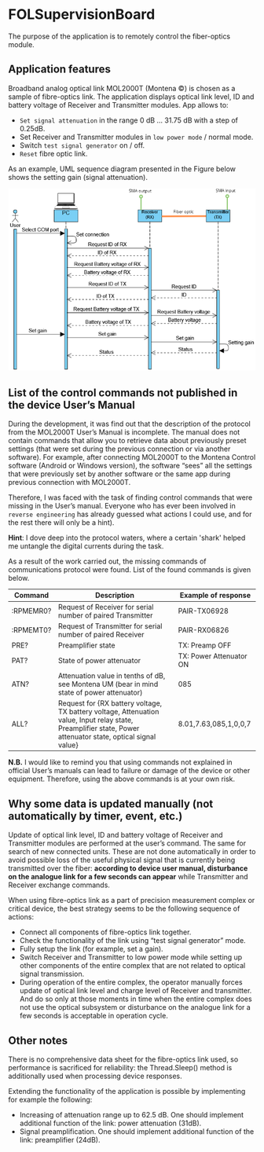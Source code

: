 # FOLSupervisionBoard
The purpose of the application is to remotely control the fiber-optics module.

## Application features
Broadband analog optical link MOL2000T (Montena &copy;) is chosen as a sample of fibre-optics link.
The application displays optical link level, ID and battery voltage of Receiver and Transmitter modules.
App allows to:
* `Set signal attenuation` in the range 0 dB … 31.75 dB with a step of 0.25dB.
* Set Receiver and Transmitter modules in `low power mode` / normal mode.
* Switch `test signal generator` on / off.
* `Reset` fibre optic link.

As an example, UML sequence diagram presented in the Figure below shows the setting gain (signal attenuation).

![Figure 1]( https://raw.githubusercontent.com/pavlo-bsu/FOLSupervisionBoard/backmatter/img/umlSeqSetGain.png)


## List of the control commands not published in the device User’s Manual
During the development, it was find out that the description of the protocol from the MOL2000T User’s Manual is incomplete. The manual does not contain commands that allow you to retrieve data about previously preset settings (that were set during the previous connection or via another software). For example, after connecting MOL2000T to the Montena Control software (Android or Windows version), the software “sees” all the settings that were previously set by another software or the same app during previous connection with MOL2000T.

Therefore, I was faced with the task of finding control commands that were missing in the User’s manual. Everyone who has ever been involved in `reverse engineering` has already guessed what actions I could use, and for the rest there will only be a hint).

__Hint__: I dove deep into the protocol waters, where a certain 'shark' helped me untangle the digital currents during the task.

As a result of the work carried out, the missing commands of communications protocol were found. List of the found commands is given below.

|Command|Description|Example of response|
|-------------|-------------|----------------------|
|:RPMEMR0?|Request of Receiver for serial number of paired Transmitter|PAIR-TX06928|
|:RPMEMT0?|Request of Transmitter for serial number of paired Receiver|PAIR-RX06826|
|PRE?|Preamplifier state|TX: Preamp OFF|
|PAT?|State of power attenuator|TX: Power Attenuator ON|
|ATN?|Attenuation value in tenths of dB, see Montena UM (bear in mind state of power attenuator)|085|
|ALL?|Request for {RX battery voltage, TX battery voltage, Attenuation value, Input relay state, Preamplifier state, Power attenuator state, optical signal value}|8.01,7.63,085,1,0,0,7|

__N.B.__ I would like to remind you that using commands not explained in official User’s manuals can lead to failure or damage of the device or other equipment. Therefore, using the above commands is at your own risk.

## Why some data is updated manually (not automatically by timer, event, etc.)
Update of optical link level, ID and battery voltage of Receiver and Transmitter modules are performed at the user’s command. The same for search of new connected units. These are not done automatically in order to avoid possible loss of the useful physical signal that is currently being transmitted over the fiber: __according to device user manual, disturbance on the analogue link for a few seconds can appear__ while Transmitter and Receiver exchange commands.

When using fibre-optics link as a part of precision measurement complex or critical device, the best strategy seems to be the following sequence of actions:
* Connect all components of fibre-optics link together.
* Check the functionality of the link using “test signal generator” mode.
* Fully setup the link (for example, set a gain).
* Switch Receiver and Transmitter to low power mode while setting up other components of the entire complex that are not related to optical signal transmission.
* During operation of the entire complex, the operator manually forces update of optical link level and charge level of Receiver and transmitter. And do so only at those moments in time when the entire complex does not use the optical subsystem or disturbance on the analogue link for a few seconds is acceptable in operation cycle.

## Other notes
There is no comprehensive data sheet for the fibre-optics link used, so performance is sacrificed for reliability: the Thread.Sleep() method is additionally used when processing device responses.

Extending the functionality of the application is possible by implementing for example the following:
* Increasing of attenuation range up to 62.5 dB. One should implement additional function of the link: power attenuation (31dB).
* Signal preamplification. One should implement additional function of the link: preamplifier (24dB).
